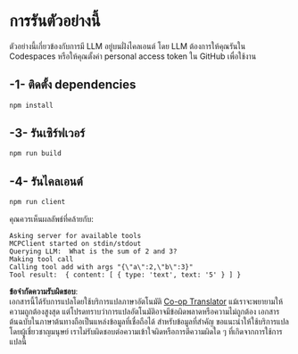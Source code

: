 <!--
CO_OP_TRANSLATOR_METADATA:
{
  "original_hash": "6d6315e03f591fb5a39be91da88585dc",
  "translation_date": "2025-07-13T19:20:00+00:00",
  "source_file": "03-GettingStarted/03-llm-client/solution/typescript/README.md",
  "language_code": "th"
}
-->
# การรันตัวอย่างนี้

ตัวอย่างนี้เกี่ยวข้องกับการมี LLM อยู่บนฝั่งไคลเอนต์ โดย LLM ต้องการให้คุณรันใน Codespaces หรือให้คุณตั้งค่า personal access token ใน GitHub เพื่อใช้งาน

## -1- ติดตั้ง dependencies

```bash
npm install
```

## -3- รันเซิร์ฟเวอร์

```bash
npm run build
```

## -4- รันไคลเอนต์

```sh
npm run client
```

คุณควรเห็นผลลัพธ์ที่คล้ายกับ:

```text
Asking server for available tools
MCPClient started on stdin/stdout
Querying LLM:  What is the sum of 2 and 3?
Making tool call
Calling tool add with args "{\"a\":2,\"b\":3}"
Tool result:  { content: [ { type: 'text', text: '5' } ] }
```

**ข้อจำกัดความรับผิดชอบ**:  
เอกสารนี้ได้รับการแปลโดยใช้บริการแปลภาษาอัตโนมัติ [Co-op Translator](https://github.com/Azure/co-op-translator) แม้เราจะพยายามให้ความถูกต้องสูงสุด แต่โปรดทราบว่าการแปลอัตโนมัติอาจมีข้อผิดพลาดหรือความไม่ถูกต้อง เอกสารต้นฉบับในภาษาต้นทางถือเป็นแหล่งข้อมูลที่เชื่อถือได้ สำหรับข้อมูลที่สำคัญ ขอแนะนำให้ใช้บริการแปลโดยผู้เชี่ยวชาญมนุษย์ เราไม่รับผิดชอบต่อความเข้าใจผิดหรือการตีความผิดใด ๆ ที่เกิดจากการใช้การแปลนี้
